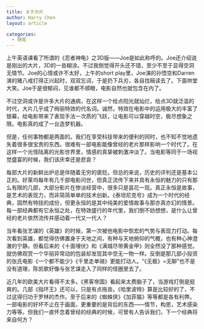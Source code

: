 ```yaml
---
title: 关于大片
author: Harry Chen
layout: article

categories:
  - 随笔
---
```


  上午英语课看了所谓的《忍者神龟》之3D版——Joe是如此称呼的。Joe还介绍说是刚出的大片，3D的一沓糊涂。不过我倒觉得开头还不错，至少不至于显得空洞无情节。Joe的心情或许不太好，上午的short play里，Joe演的孙悟空和Darren演的猪八戒打得正兴起时，双双忘词，于是扔下兵刃，各自找稿读去了。下面哄堂大笑。Joe于是很郁闷，见谁都不顺眼，电影自然也就包含在内了。

  不过空洞或许是许多大片的通病，在这样一个给点阳光就灿烂，给点3D就泛滥的时代，大片几乎成了绚丽特效的代名词。诚然，特效在电影中的运用极大的丰富了银幕，给电影带来了表现手法一次质的飞跃，让电影可以穿越时空，极尽想象之限。电影真的成了一台造梦机器。

  但是，任何事物都是两面的。我们在享受科技带来的便利的同时，也不知不觉地遗失着很多很宝贵的东西。很难有一部电影能像曾经的老片那样影响一个时代了。在这样一个光怪陆离的光影世界里，情感的真挚被刺激冲淡了。当电影等同于一场视觉盛宴的时候，我们该庆幸还是悲哀？

  每部大片的新鲜出炉总是伴随着无穷的褒贬。但总的来说，历史的评判还是基本公正的。好莱坞每年有几千部电影问世，但真正流传下来并具有永恒的魅力的只有那么有限的几部，大部分影片在惨淡经营中，很多只是昙花一现。真正永恒是故事，是艺术的表现力，而非简简单单的技术创新。《泰坦尼克号》成为一个时代的经典，固然有特技的成份，但更永恒的是其中纯美的爱情故事与那亦真亦幻的情景。每一部经典都有它永恒之处，在特效盛行的年代里，我们倒不妨想想，是什么让曾经的老片依然流传并感动着一代又一代人？

  当年看张艺谋的《英雄》的时候，第一次被他电影中恢宏的气势与表现力打动。每次看到英雄，都觉得仿佛置身于天地之间，有种与天地俯仰的气概，也有种心神澄澈的宁静。但看后来的《十面埋伏》和《满城尽带黄金甲》则全然没了那种感觉。就仿佛观赏一个华丽异常动的包装却发现其中空无一物一样。反倒是那几部小投资的张氏电影《一个都不能少》《千里走单骑》更能打动人。“《无极》=无聊”也不是没有道理，陈凯歌好像与张艺谋走入了同样的怪圈里去了。

  近几年的欧美大片看得不太多。《黑客帝国》看起来太费脑子了，当游戏打倒是挺爽的。几部《指环王》还可以，只是有点拖沓。《哈里波特》算是比较好的了，不过这得归功于罗林的杰作。至于后来的《蜘蛛侠》《加菲猫》等等都是各有利弊。一部电影的好坏不止在于画面，更重要的是背后的东西——情节，构思，艺术感染力等等。但我们一直怀念着曾经的经典的时候，可曾有人告诉我们，下一个经典将来自何方？
